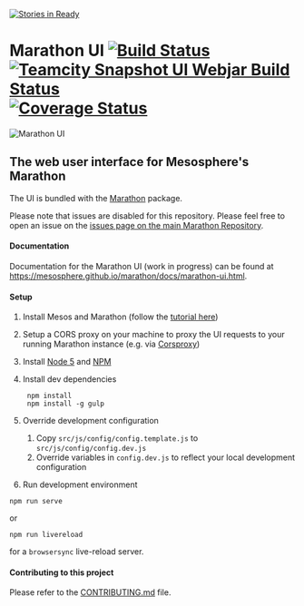 [![Stories in Ready](https://badge.waffle.io/mesosphere/marathon.png?label=ready,gui&title=Ready)](https://waffle.io/mesosphere/marathon?label=gui)
# Marathon UI [![Build Status](https://travis-ci.org/mesosphere/marathon-ui.png?branch=master)](https://travis-ci.org/mesosphere/marathon-ui) [![Teamcity Snapshot UI Webjar Build Status](https://teamcity.mesosphere.io/app/rest/builds/buildType:%28id:Oss_Marathon_SnapshotUiWebjar%29/statusIcon)](https://teamcity.mesosphere.io/viewType.html?buildTypeId=Oss_Marathon_SnapshotUiWebjar&guest=1) [![Coverage Status](https://coveralls.io/repos/mesosphere/marathon-ui/badge.svg?branch=master&service=github)](https://coveralls.io/github/mesosphere/marathon-ui?branch=feature%2Fadd-code-coverage-task)

![Marathon UI](https://raw.githubusercontent.com/mesosphere/marathon-ui/master/marathon-ui.png "Marathon UI")

## The web user interface for Mesosphere's Marathon

The UI is bundled with the [Marathon](https://github.com/mesosphere/marathon) package.

Please note that issues are disabled for this repository. Please feel free to open an issue on the
[issues page on the main Marathon Repository](https://github.com/mesosphere/marathon/issues?q=is%3Aopen+is%3Aissue+label%3Agui).

#### Documentation

Documentation for the Marathon UI (work in progress) can be found at
https://mesosphere.github.io/marathon/docs/marathon-ui.html.

#### Setup

1. Install Mesos and Marathon (follow the [tutorial here](https://mesosphere.github.io/marathon/docs/))
2. Setup a CORS proxy on your machine to proxy the UI requests to your running Marathon instance (e.g. via [Corsproxy](https://www.npmjs.com/package/corsproxy))
3. Install [Node 5](https://nodejs.org/en/blog/release/v5.0.0/) and [NPM](https://npmjs.org/)

4. Install dev dependencies

        npm install
        npm install -g gulp

5. Override development configuration

    1. Copy `src/js/config/config.template.js` to `src/js/config/config.dev.js`
    2. Override variables in `config.dev.js` to reflect your local development configuration

6. Run development environment

  ```
  npm run serve
  ```
  
  or
  
  ```
  npm run livereload
  ```

  for a `browsersync` live-reload server.

#### Contributing to this project

Please refer to the [CONTRIBUTING.md](https://github.com/mesosphere/marathon-ui/blob/master/CONTRIBUTING.md) file.
